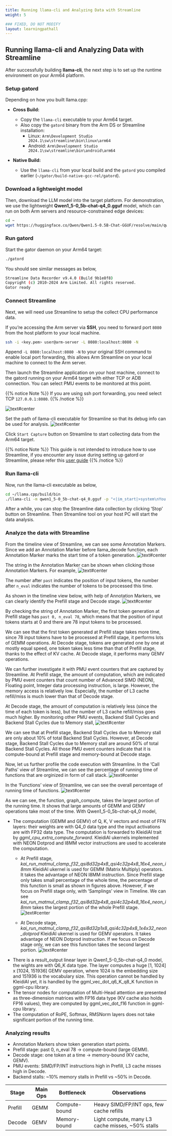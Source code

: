```yaml
---
title: Running llama-cli and Analyzing Data with Streamline
weight: 5

### FIXED, DO NOT MODIFY
layout: learningpathall
---
```


## Running llama-cli and Analyzing Data with Streamline

After successfully building **llama-cli**, the next step is to set up the runtime environment on your Arm64 platform.

### Setup gatord 

Depending on how you built llama.cpp:

- **Cross Build:** 
  - Copy the `llama-cli` executable to your Arm64 target. 
  - Also copy the `gatord` binary from the Arm DS or Streamline installation:  
    - Linux: `Arm\Development Studio 2024.1\sw\streamline\bin\linux\arm64`  
    - Android: `Arm\Development Studio 2024.1\sw\streamline\bin\android\arm64`  

- **Native Build:** 
  - Use the `llama-cli` from your local build and the `gatord` you compiled earlier (`~/gator/build-native-gcc-rel/gatord`).  

### Download a lightweight model

Then, download the LLM model into the target platform.
For demonstration, we use the lightweight **Qwen1_5-0_5b-chat-q4_0.gguf** model, which can run on both Arm servers and resource-constrained edge devices:

```bash
cd ~
wget https://huggingface.co/Qwen/Qwen1.5-0.5B-Chat-GGUF/resolve/main/qwen1_5-0_5b-chat-q4_0.gguf
```

### Run gatord

Start the gator daemon on your Arm64 target:
```bash
./gatord
```

You should see similar messages as below, 

``` bash
Streamline Data Recorder v9.4.0 (Build 9b1e8f8)
Copyright (c) 2010-2024 Arm Limited. All rights reserved.
Gator ready
```

### Connect Streamline

Next, we will need use Streamline to setup the collect CPU performance data.

If you’re accessing the Arm server via **SSH**, you need to forward port `8080` from the host platform to your local machine.
``` bash
ssh -i <key.pem> user@arm-server -L 8080:localhost:8080 -N
```
Append `-L 8080:localhost:8080 -N` to your original SSH command to enable local port forwarding, this allows Arm Streamline on your local machine to connect to the Arm server. 

Then launch the Streamline application on your host machine, connect to the gatord running on your Arm64 target with either TCP or ADB connection. 
You can select PMU events to be monitored at this point. 

{{% notice Note %}}
If you are using ssh port forwarding, you need select TCP `127.0.0.1:8080`.
{{% /notice %}}

![text#center](images/streamline_capture.png "Figure 6. Streamline Start Capture ")

Set the path of llama-cli executable for Streamline so that its debug info can be used for analysis.
![text#center](images/streamline_capture_image.png "Figure 7. Streamline image path")

Click `Start Capture` button on Streamline to start collecting data from the Arm64 target.

{{% notice Note %}}
This guide is not intended to introduce how to use Streamline, if you encounter any issue during setting up gatord or Streamline, please refer this [user guide](https://developer.arm.com/documentation/101816/latest/?lang=en)
{{% /notice %}}

### Run llama-cli

Now, run the llama-cli executable as below,

``` bash
cd ~/llama.cpp/build/bin
./llama-cli -m qwen1_5-0_5b-chat-q4_0.gguf -p "<|im_start|>system\nYou are a helpful AI assistant.<|im_end|>\n<|im_start|>user\nTell me a story about a fox and a crow? Please do not tell the traditional story in Aesop's fables. Please tell me a positive story about friendship and love. The story should have no more than 400 words<|im_end|>\n<|im_start|>assistant\n" -st -t 1
``` 

After a while, you can stop the Streamline data collection by clicking ‘Stop’ button on Streamline. Then Streamline tool on your host PC will start the data analysis.

### Analyze the data with Streamline

From the timeline view of Streamline, we can see some Annotation Markers. Since we add an Annotation Marker before llama_decode function, each Annotation Marker marks the start time of a token generation. 
![text#center](images/annotation_marker_1.png "Figure 8. Annotation Marker")

The string in the Annotation Marker can be shown when clicking those Annotation Markers. For example,
![text#center](images/annotation_marker_2.png "Figure 9. Annotation String")

The number after `past` indicates the position of input tokens, the number after `n_eval` indicates the number of tokens to be processed this time.

As shown in the timeline view below, with help of Annotation Markers, we can clearly identify the Prefill stage and Decode stage. 
![text#center](images/annotation_marker_prefill.png "Figure 10. Annotation Marker at Prefill and Decode stage")

By checking the string of Annotation Marker, the first token generation at Prefill stage has `past 0, n_eval 78`, which means that the position of input tokens starts at 0 and there are 78 input tokens to be processed.

We can see that the first token generated at Prefill stage takes more time, since 78 input tokens have to be processed at Prefill stage, it performs lots of GEMM operations. At Decode stage, tokens are generated one by one at mostly equal speed, one token takes less time than that of Prefill stage, thanks to the effect of KV cache. At Decode stage, it performs many GEMV operations.

We can further investigate it with PMU event counters that are captured by Streamline. At Prefill stage, the amount of computation, which are indicated by PMU event counters that count number of Advanced SIMD (NEON), Floating point, Integer data processing instruction, is large. However, the memory access is relatively low. Especially, the number of L3 cache refill/miss is much lower than that of Decode stage.

At Decode stage, the amount of computation is relatively less (since the time of each token is less), but the number of L3 cache refill/miss goes much higher.
By monitoring other PMU events, Backend Stall Cycles and Backend Stall Cycles due to Memory stall, 
![text#center](images/annotation_pmu_stall.png "Figure 11. Backend stall PMU event")

We can see that at Prefill stage, Backend Stall Cycles due to Memory stall are only about 10% of total Backend Stall Cycles. However, at Decode stage, Backend Stall Cycles due to Memory stall are around 50% of total Backend Stall Cycles.
All those PMU event counters indicate that it is compute-bound at Prefill stage and memory-bound at Decode stage.

Now, let us further profile the code execution with Streamline. In the ‘Call Paths’ view of Streamline, we can see the percentage of running time of functions that are orginized in form of call stack.
![text#center](images/annotation_prefill_call_stack.png "Figure 12. Call stack")

In the ‘Functions’ view of Streamline, we can see the overall percentage of running time of functions.
![text#center](images/annotation_prefill_functions.png "Figure 13. Functions view")

As we can see, the function, graph_compute, takes the largest portion of the running time. It shows that large amounts of GEMM and GEMV operations take most of the time. With Qwen1_5-0_5b-chat-q4_0 model,
* The computation (GEMM and GEMV) of Q, K, V vectors and most of FFN layers: their weights are with Q4_0 data type and the input activations are with FP32 data type. The computation is forwarded to KleidiAI trait by *ggml_cpu_extra_compute_forward*. KleidiAI ukernels implemented with NEON Dotprod and I8MM vector instructions are used to accelerate the computation.
    - At Prefill stage, *kai_run_matmul_clamp_f32_qsi8d32p4x8_qsi4c32p4x8_16x4_neon_i8mm* KleidiAI ukernel is used for GEMM (Matrix Multiply) operators. It takes the advantage of NEON I8MM instruction. Since Prefill stage only takes small percentage of the whole time, the percentage of this function is small as shown in figures above. However, if we focus on Prefill stage only, with ‘Samplings’ view in Timeline. We can see *kai_run_matmul_clamp_f32_qsi8d32p4x8_qsi4c32p4x8_16x4_neon_i8mm* takes the largest portion of the whole Prefill stage.
    ![text#center](images/prefill_only.png "Figure 14. Prefill only view")

    - At Decode stage, *kai_run_matmul_clamp_f32_qsi8d32p1x8_qsi4c32p4x8_1x4x32_neon_dotprod* KleidiAI ukernel is used for GEMV operators. It takes advantage of NEON Dotprod instruction. If we focus on Decode stage only, we can see this function takes the second largest portion. 
    ![text#center](images/decode_only.png "Figure 15. Decode only view")

- There is a result_output linear layer in Qwen1_5-0_5b-chat-q4_0 model, the wights are with Q6_K data type. The layer computes a huge [1, 1024] x [1024, 151936] GEMV operation, where 1024 is the embedding size and 151936 is the vocabulary size. This operation cannot be handled by KleidiAI yet, it is handled by the ggml_vec_dot_q6_K_q8_K function in ggml-cpu library.
- The tensor nodes for computation of Multi-Head attention are presented as three-dimension matrices with FP16 data type (KV cache also holds FP16 values), they are computed by ggml_vec_dot_f16 function in ggml-cpu library.
- The computation of RoPE, Softmax, RMSNorm layers does not take significant portion of the running time.

### Analyzing results
- Annotation Markers show token generation start points.
- Prefill stage: past 0, n_eval 78 → compute-bound (large GEMM).
- Decode stage: one token at a time → memory-bound (KV cache, GEMV).
- PMU events: SIMD/FP/INT instructions high in Prefill, L3 cache misses high in Decode.
- Backend stalls: ~10% memory stalls in Prefill vs ~50% in Decode.

| Stage   | Main Ops | Bottleneck     | Observations                                     |
|---------|----------|----------------|--------------------------------------------------|
| Prefill | GEMM     | Compute-bound  | Heavy SIMD/FP/INT ops, few cache refills         |
| Decode  | GEMV     | Memory-bound   | Light compute, many L3 cache misses, ~50% stalls |
